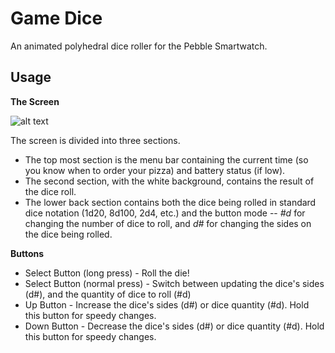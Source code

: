Game Dice
=========

An animated polyhedral dice roller for the Pebble Smartwatch.

Usage
-----
**The Screen**

![alt text](https://goltz.me/pebble/gamedice/screenshot.jpg "Game Die app screen")

The screen is divided into three sections. 
* The top most section is the menu bar containing the current time (so you know when to order your pizza) and battery status (if low). 
* The second section, with the white background, contains the result of the dice roll. 
* The lower back section contains both the dice being rolled in standard dice notation (1d20, 8d100, 2d4, etc.) and the button mode -- _#d_ for changing the number of dice to roll, and _d#_ for changing the sides on the dice being rolled.


**Buttons**
* Select Button (long press) - Roll the die!
* Select Button (normal press) - Switch between updating the dice's sides (d#), and the quantity of dice to roll (#d)
* Up Button - Increase the dice's sides (d#) or dice quantity (#d). Hold this button for speedy changes.
* Down Button - Decrease the dice's sides (d#) or dice quantity (#d). Hold this button for speedy changes.
